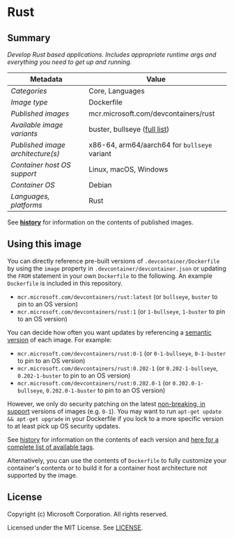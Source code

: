 # Rust

## Summary

*Develop Rust based applications. Includes appropriate runtime args and everything you need to get up and running.*

| Metadata | Value |  
|----------|-------|
| *Categories* | Core, Languages |
| *Image type* | Dockerfile |
| *Published images* | mcr.microsoft.com/devcontainers/rust |
| *Available image variants* | buster, bullseye ([full list](https://mcr.microsoft.com/v2/devcontainers/rust/tags/list)) |
| *Published image architecture(s)* | x86-64, arm64/aarch64 for `bullseye` variant |
| *Container host OS support* | Linux, macOS, Windows |
| *Container OS* | Debian |
| *Languages, platforms* | Rust |

See **[history](history)** for information on the contents of published images.

## Using this image

You can directly reference pre-built versions of `.devcontainer/Dockerfile` by using the `image` property in `.devcontainer/devcontainer.json` or updating the `FROM` statement in your own `Dockerfile` to the following. An example `Dockerfile` is included in this repository.

- `mcr.microsoft.com/devcontainers/rust:latest` (or `bullseye`, `buster` to pin to an OS version)
- `mcr.microsoft.com/devcontainers/rust:1` (or `1-bullseye`, `1-buster` to pin to an OS version)

You can decide how often you want updates by referencing a [semantic version](https://semver.org/) of each image. For example:

- `mcr.microsoft.com/devcontainers/rust:0-1` (or `0-1-bullseye`, `0-1-buster` to pin to an OS version)
- `mcr.microsoft.com/devcontainers/rust:0.202-1` (or `0.202-1-bullseye`, `0.202-1-buster` to pin to an OS version)
- `mcr.microsoft.com/devcontainers/rust:0.202.0-1` (or `0.202.0-1-bullseye`, `0.202.0-1-buster` to pin to an OS version)

However, we only do security patching on the latest [non-breaking, in support](https://github.com/devcontainers/images/issues/90) versions of images (e.g. `0-1`). You may want to run `apt-get update && apt-get upgrade` in your Dockerfile if you lock to a more specific version to at least pick up OS security updates.

See [history](history) for information on the contents of each version and [here for a complete list of available tags](https://mcr.microsoft.com/v2/devcontainers/rust/tags/list).

Alternatively, you can use the contents of `Dockerfile` to fully customize your container's contents or to build it for a container host architecture not supported by the image.

## License

Copyright (c) Microsoft Corporation. All rights reserved.

Licensed under the MIT License. See [LICENSE](https://github.com/devcontainers/images/blob/main/LICENSE).